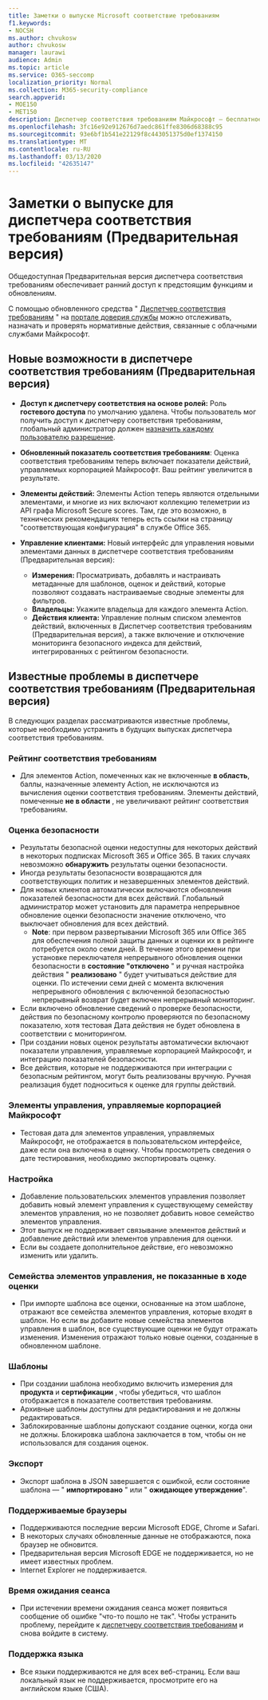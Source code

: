 ```yaml
---
title: Заметки о выпуске Microsoft соответствие требованиям
f1.keywords:
- NOCSH
ms.author: chvukosw
author: chvukosw
manager: laurawi
audience: Admin
ms.topic: article
ms.service: O365-seccomp
localization_priority: Normal
ms.collection: M365-security-compliance
search.appverid:
- MOE150
- MET150
description: Диспетчер соответствия требованиям Майкрософт — бесплатное средство оценки рисков на основе рабочих процессов на портале доверия службы Майкрософт. Диспетчер соответствия требованиям позволяет отслеживать, назначать и проверять нормативные действия, связанные с облачными службами Майкрософт.
ms.openlocfilehash: 3fc16e92e912676d7aedc861ffe8306d68388c95
ms.sourcegitcommit: 93e6bf1b541e22129f8c443051375d0ef1374150
ms.translationtype: MT
ms.contentlocale: ru-RU
ms.lasthandoff: 03/13/2020
ms.locfileid: "42635147"
---
```

# <a name="release-notes-for-compliance-manager-preview"></a>Заметки о выпуске для диспетчера соответствия требованиям (Предварительная версия)

Общедоступная Предварительная версия диспетчера соответствия требованиям обеспечивает ранний доступ к предстоящим функциям и обновлениям.

С помощью обновленного средства " [Диспетчер соответствия требованиям](https://servicetrust.microsoft.com/ComplianceManager) " на [портале доверия службы](https://servicetrust.microsoft.com) можно отслеживать, назначать и проверять нормативные действия, связанные с облачными службами Майкрософт.

## <a name="whats-new-in-compliance-manager-preview"></a>Новые возможности в диспетчере соответствия требованиям (Предварительная версия)

- **Доступ к диспетчеру соответствия на основе ролей:** Роль **гостевого доступа** по умолчанию удалена. Чтобы пользователь мог получить доступ к диспетчеру соответствия требованиям, глобальный администратор должен [назначить каждому пользователю разрешение](compliance-manager-overview.md#permissions).

- **Обновленный показатель соответствия требованиям**: Оценка соответствия требованиям теперь включает показатели действий, управляемых корпорацией Майкрософт. Ваш рейтинг увеличится в результате.

- **Элементы действий:** Элементы Action теперь являются отдельными элементами, и многие из них включают коллекцию телеметрии из API графа Microsoft Secure scores. Там, где это возможно, в технических рекомендациях теперь есть ссылки на страницу "соответствующая конфигурация" в службе Office 365.

- **Управление клиентами:** Новый интерфейс для управления новыми элементами данных в диспетчере соответствия требованиям (Предварительная версия):
    - **Измерения:** Просматривать, добавлять и настраивать метаданные для шаблонов, оценок и действий, которые позволяют создавать настраиваемые сводные элементы для фильтров.
    - **Владельцы:** Укажите владельца для каждого элемента Action.
    - **Действия клиента:** Управление полным списком элементов действий, включенных в Диспетчер соответствия требованиям (Предварительная версия), а также включение и отключение мониторинга безопасного индекса для действий, интегрированных с рейтингом безопасности.

## <a name="known-issues-in-compliance-manager-preview"></a>Известные проблемы в диспетчере соответствия требованиям (Предварительная версия)

В следующих разделах рассматриваются известные проблемы, которые необходимо устранить в будущих выпусках диспетчера соответствия требованиям.

### <a name="compliance-score"></a>Рейтинг соответствия требованиям

- Для элементов Action, помеченных как не включенные **в область**, баллы, назначенные элементу Action, не исключаются из вычисления оценки соответствия требованиям. Элементы действий, помеченные **не в области** , не увеличивают рейтинг соответствия требованиям.

### <a name="secure-score"></a>Оценка безопасности

- Результаты безопасной оценки недоступны для некоторых действий в некоторых подписках Microsoft 365 и Office 365. В таких случаях невозможно **обнаружить** результаты оценки безопасности.
- Иногда результаты безопасности возвращаются для соответствующих политик и незавершенных элементов действий.
- Для новых клиентов автоматически включаются обновления показателей безопасности для всех действий. Глобальный администратор может установить для параметра непрерывное обновление оценки безопасности значение отключено, что выключает обновления для всех действий.
  - **Note**: при первом развертывании Microsoft 365 или Office 365 для обеспечения полной защиты данных и оценки их в рейтинге потребуется около семи дней. В течение этого времени при установке переключателя непрерывного обновления оценки безопасности в **состояние "отключено** " и ручная настройка действия " **реализовано** " будет учитываться действие для оценки. По истечении семи дней с момента включения непрерывного обновления с включенной безопасностью непрерывный возврат будет включен непрерывный мониторинг.
- Если включено обновление сведений о проверке безопасности, действия по безопасному контролю проверяются по безопасному показателю, хотя тестовая Дата действия не будет обновлена в соответствии с мониторингом.
- При создании новых оценок результаты автоматически включают показатели управления, управляемые корпорацией Майкрософт, и интеграцию показателей безопасности.
- Все действия, которые не поддерживаются при интеграции с безопасным рейтингом, могут быть реализованы вручную. Ручная реализация будет подноситься к оценке для группы действий.

### <a name="microsoft-managed-controls"></a>Элементы управления, управляемые корпорацией Майкрософт

- Тестовая дата для элементов управления, управляемых Майкрософт, не отображается в пользовательском интерфейсе, даже если она включена в оценку. Чтобы просмотреть сведения о дате тестирования, необходимо экспортировать оценку.

### <a name="customization"></a>Настройка

- Добавление пользовательских элементов управления позволяет добавить новый элемент управления к существующему семейству элементов управления, но не позволяет добавить новое семейство элементов управления.
- Этот выпуск не поддерживает связывание элементов действий и добавление действий или элементов управления для оценки.
- Если вы создаете дополнительное действие, его невозможно изменить или удалить.

### <a name="control-families-not-shown-in-assessments"></a>Семейства элементов управления, не показанные в ходе оценки

- При импорте шаблона все оценки, основанные на этом шаблоне, отражают все семейства элементов управления, которые входят в шаблон. Но если вы добавите новые семейства элементов управления в шаблон, все существующие оценки не будут отражать изменения. Изменения отражают только новые оценки, созданные в обновленном шаблоне.

### <a name="templates"></a>Шаблоны

- При создании шаблона необходимо включить измерения для **продукта** и **сертификации** , чтобы убедиться, что шаблон отображается в показателе соответствия требованиям.
- Архивные шаблоны доступны для редактирования и не должны редактироваться.
- Заблокированные шаблоны допускают создание оценки, когда они не должны. Блокировка шаблона заключается в том, чтобы он не использовался для создания оценок.

### <a name="export"></a>Экспорт

- Экспорт шаблона в JSON завершается с ошибкой, если состояние шаблона — " **импортировано** " или " **ожидающее утверждение**".

### <a name="supported-browsers"></a>Поддерживаемые браузеры

- Поддерживаются последние версии Microsoft EDGE, Chrome и Safari.
- В некоторых случаях обновленные данные не отображаются, пока браузер не обновится.
- Предварительная версия Microsoft EDGE не поддерживается, но не имеет известных проблем.
- Internet Explorer не поддерживается.

### <a name="session-timeout"></a>Время ожидания сеанса

- При истечении времени ожидания сеанса может появиться сообщение об ошибке "что-то пошло не так". Чтобы устранить проблему, перейдите к [диспетчеру соответствия требованиям](https://servicetrust.microsoft.com/ComplianceManager) и снова войдите в систему.
 
### <a name="language-support"></a>Поддержка языка

- Все языки поддерживаются не для всех веб-страниц. Если ваш локальный язык не поддерживается, просмотрите его на английском языке (США).
